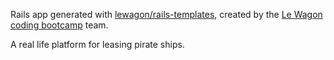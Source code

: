 Rails app generated with [lewagon/rails-templates](https://github.com/lewagon/rails-templates), created by the [Le Wagon coding bootcamp](https://www.lewagon.com) team.

A real life platform for leasing pirate ships. 
